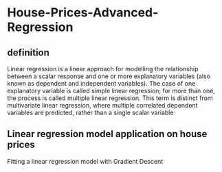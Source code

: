 # House-Prices-Advanced-Regression
## definition
Linear regression is a linear approach for modelling the relationship between a scalar response and one or more explanatory variables (also known as dependent and independent variables). The case of one explanatory variable is called simple linear regression; for more than one, the process is called multiple linear regression. This term is distinct from multivariate linear regression, where multiple correlated dependent variables are predicted, rather than a single scalar variable

## Linear regression model application on house prices
Fitting a linear regression model with Gradient Descent
